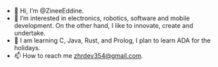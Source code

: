 - 👋 Hi, I’m @ZineeEddine.
- 👀 I’m interested in electronics, robotics, software and mobile development. On the other hand, I like to innovate, create and undertake.
- 🌱 I am learning C, Java, Rust, and Prolog, I plan to learn ADA for the holidays.
- 📫 How to reach me zhrdev354@gmail.com.

<!---
ZineeEddine/ZineeEddine is a ✨ special ✨ repository because its `README.md` (this file) appears on your GitHub profile.
You can click the Preview link to take a look at your changes.
--->

